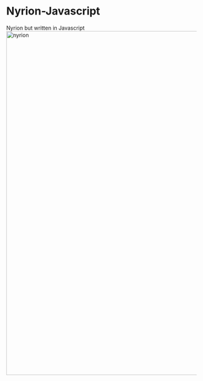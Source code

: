# Nyrion-Javascript
Nyrion but written in Javascript
<img width="910" height="910" alt="nyrion" src="https://github.com/user-attachments/assets/153ccaf3-8831-471b-8117-edc5795ee439" />

